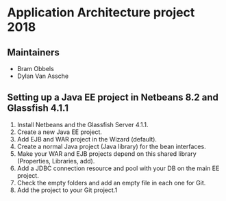 # Application Architecture project 2018

## Maintainers
- Bram Obbels
- Dylan Van Assche

## Setting up a Java EE project in Netbeans 8.2 and Glassfish 4.1.1

1. Install Netbeans and the Glassfish Server 4.1.1.
2. Create a new Java EE project.
3. Add EJB and WAR project in the Wizard (default).
4. Create a normal Java project (Java library) for the bean interfaces.
5. Make your WAR and EJB projects depend on this shared library (Properties, Libraries, add).
6. Add a JDBC connection resource and pool with your DB on the main EE project.
7. Check the empty folders and add an empty file in each one for Git.
8. Add the project to your Git project.1

